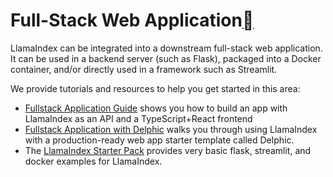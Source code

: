 Full-Stack Web Application[](#full-stack-web-application "Permalink to this heading")
======================================================================================

LlamaIndex can be integrated into a downstream full-stack web application. It can be used in a backend server (such as Flask), packaged into a Docker container, and/or directly used in a framework such as Streamlit.

We provide tutorials and resources to help you get started in this area:

* [Fullstack Application Guide](apps/fullstack_app_guide.html) shows you how to build an app with LlamaIndex as an API and a TypeScript+React frontend
* [Fullstack Application with Delphic](apps/fullstack_with_delphic.html) walks you through using LlamaIndex with a production-ready web app starter template called Delphic.
* The [LlamaIndex Starter Pack](https://github.com/logan-markewich/llama_index_starter_pack) provides very basic flask, streamlit, and docker examples for LlamaIndex.

